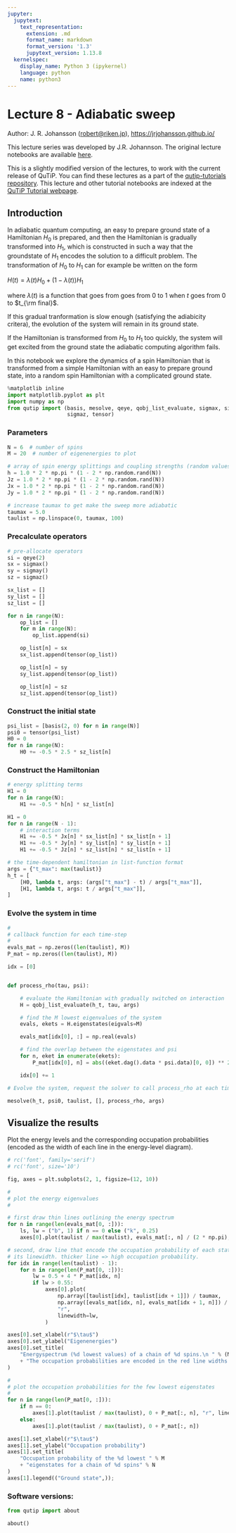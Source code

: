 ```yaml
---
jupyter:
  jupytext:
    text_representation:
      extension: .md
      format_name: markdown
      format_version: '1.3'
      jupytext_version: 1.13.8
  kernelspec:
    display_name: Python 3 (ipykernel)
    language: python
    name: python3
---
```


# Lecture 8 - Adiabatic sweep

Author: J. R. Johansson (robert@riken.jp), https://jrjohansson.github.io/

This lecture series was developed by J.R. Johannson. The original lecture notebooks are available [here](https://github.com/jrjohansson/qutip-lectures).

This is a slightly modified version of the lectures, to work with the current release of QuTiP. You can find these lectures as a part of the [qutip-tutorials repository](https://github.com/qutip/qutip-tutorials). This lecture and other tutorial notebooks are indexed at the [QuTiP Tutorial webpage](https://qutip.org/tutorials.html).


## Introduction

In adiabatic quantum computing, an easy to prepare ground state of a Hamiltonian $H_0$ is prepared, and then the Hamiltonian is gradually transformed into $H_1$, which is constructed in such a way that the groundstate of $H_1$ encodes the solution to a difficult problem. The transformation of $H_0$ to $H_1$ can for example be written on the form

$\displaystyle H(t) = \lambda(t) H_0 + (1 - \lambda(t)) H_1$

where $\lambda(t)$ is a function that goes from goes from $0$ to $1$ when $t$ goes from $0$ to $t_{\rm final}$.

If this gradual tranformation is slow enough (satisfying the adiabicity critera), the evolution of the system will remain in its ground state.

If the Hamiltonian is transformed from $H_0$ to $H_1$ too quickly, the system will get excited from the ground state the adiabatic computing algorithm fails.

In this notebook we explore the dynamics of a spin Hamiltonian that is transformed from a simple Hamiltonian with an easy to prepare ground state, into a random spin Hamiltonian with a complicated ground state.

```python
%matplotlib inline
import matplotlib.pyplot as plt
import numpy as np
from qutip import (basis, mesolve, qeye, qobj_list_evaluate, sigmax, sigmay,
                   sigmaz, tensor)
```

### Parameters

```python
N = 6  # number of spins
M = 20  # number of eigenenergies to plot

# array of spin energy splittings and coupling strengths (random values).
h = 1.0 * 2 * np.pi * (1 - 2 * np.random.rand(N))
Jz = 1.0 * 2 * np.pi * (1 - 2 * np.random.rand(N))
Jx = 1.0 * 2 * np.pi * (1 - 2 * np.random.rand(N))
Jy = 1.0 * 2 * np.pi * (1 - 2 * np.random.rand(N))

# increase taumax to get make the sweep more adiabatic
taumax = 5.0
taulist = np.linspace(0, taumax, 100)
```

### Precalculate operators

```python
# pre-allocate operators
si = qeye(2)
sx = sigmax()
sy = sigmay()
sz = sigmaz()

sx_list = []
sy_list = []
sz_list = []

for n in range(N):
    op_list = []
    for m in range(N):
        op_list.append(si)

    op_list[n] = sx
    sx_list.append(tensor(op_list))

    op_list[n] = sy
    sy_list.append(tensor(op_list))

    op_list[n] = sz
    sz_list.append(tensor(op_list))
```

### Construct the initial state

```python
psi_list = [basis(2, 0) for n in range(N)]
psi0 = tensor(psi_list)
H0 = 0
for n in range(N):
    H0 += -0.5 * 2.5 * sz_list[n]
```

### Construct the Hamiltonian

```python
# energy splitting terms
H1 = 0
for n in range(N):
    H1 += -0.5 * h[n] * sz_list[n]

H1 = 0
for n in range(N - 1):
    # interaction terms
    H1 += -0.5 * Jx[n] * sx_list[n] * sx_list[n + 1]
    H1 += -0.5 * Jy[n] * sy_list[n] * sy_list[n + 1]
    H1 += -0.5 * Jz[n] * sz_list[n] * sz_list[n + 1]

# the time-dependent hamiltonian in list-function format
args = {"t_max": max(taulist)}
h_t = [
    [H0, lambda t, args: (args["t_max"] - t) / args["t_max"]],
    [H1, lambda t, args: t / args["t_max"]],
]
```

### Evolve the system in time

```python
#
# callback function for each time-step
#
evals_mat = np.zeros((len(taulist), M))
P_mat = np.zeros((len(taulist), M))

idx = [0]


def process_rho(tau, psi):

    # evaluate the Hamiltonian with gradually switched on interaction
    H = qobj_list_evaluate(h_t, tau, args)

    # find the M lowest eigenvalues of the system
    evals, ekets = H.eigenstates(eigvals=M)

    evals_mat[idx[0], :] = np.real(evals)

    # find the overlap between the eigenstates and psi
    for n, eket in enumerate(ekets):
        P_mat[idx[0], n] = abs((eket.dag().data * psi.data)[0, 0]) ** 2

    idx[0] += 1
```

```python
# Evolve the system, request the solver to call process_rho at each time step.

mesolve(h_t, psi0, taulist, [], process_rho, args)
```

## Visualize the results

Plot the energy levels and the corresponding occupation probabilities (encoded as the width of each line in the energy-level diagram).

```python
# rc('font', family='serif')
# rc('font', size='10')

fig, axes = plt.subplots(2, 1, figsize=(12, 10))

#
# plot the energy eigenvalues
#

# first draw thin lines outlining the energy spectrum
for n in range(len(evals_mat[0, :])):
    ls, lw = ("b", 1) if n == 0 else ("k", 0.25)
    axes[0].plot(taulist / max(taulist), evals_mat[:, n] / (2 * np.pi), ls, lw=lw)

# second, draw line that encode the occupation probability of each state in
# its linewidth. thicker line => high occupation probability.
for idx in range(len(taulist) - 1):
    for n in range(len(P_mat[0, :])):
        lw = 0.5 + 4 * P_mat[idx, n]
        if lw > 0.55:
            axes[0].plot(
                np.array([taulist[idx], taulist[idx + 1]]) / taumax,
                np.array([evals_mat[idx, n], evals_mat[idx + 1, n]]) / (2 * np.pi),
                "r",
                linewidth=lw,
            )

axes[0].set_xlabel(r"$\tau$")
axes[0].set_ylabel("Eigenenergies")
axes[0].set_title(
    "Energyspectrum (%d lowest values) of a chain of %d spins.\n " % (M, N)
    + "The occupation probabilities are encoded in the red line widths."
)

#
# plot the occupation probabilities for the few lowest eigenstates
#
for n in range(len(P_mat[0, :])):
    if n == 0:
        axes[1].plot(taulist / max(taulist), 0 + P_mat[:, n], "r", linewidth=2)
    else:
        axes[1].plot(taulist / max(taulist), 0 + P_mat[:, n])

axes[1].set_xlabel(r"$\tau$")
axes[1].set_ylabel("Occupation probability")
axes[1].set_title(
    "Occupation probability of the %d lowest " % M
    + "eigenstates for a chain of %d spins" % N
)
axes[1].legend(("Ground state",));
```

### Software versions:

```python
from qutip import about

about()
```
